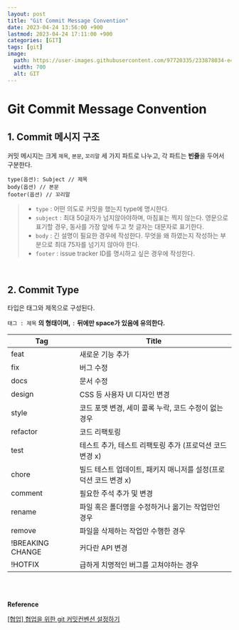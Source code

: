 ```yaml
---
layout: post
title: "Git Commit Message Convention"
date: 2023-04-24 13:56:00 +900
lastmod: 2023-04-24 17:11:00 +900
categories: [GIT]
tags: [git]
image: 
  path: https://user-images.githubusercontent.com/97720335/233878034-e4b9bad7-48ad-4eeb-aa97-c4249c60edef.png
  width: 700
  alt: GIT
---
```


# Git Commit Message Convention

## 1. Commit 메시지 구조
커밋 메시지는 크게 `제목`, `본문`, `꼬리말` 세 가지 파트로 나누고, 각 파트는 **빈줄**을 두어서 구분한다.

```
type(옵션): Subject // 제목
body(옵션) // 본문
footer(옵션) // 꼬리말
```

> - `type` : 어떤 의도로 커밋을 했는지 type에 명시한다.
> - `subject` : 최대 50글자가 넘지않아야하며, 마침표는 찍지 않는다. 영문으로 표기할 경우, 동사를 가장 앞에 두고 첫 글자는 대문자로 표기한다.
> - `body` : 긴 설명이 필요한 경우에 작성한다. 무엇을 왜 하였는지 작성하는 부분으로 최대 75자를 넘기지 않아야 한다.
> - `footer` : issue tracker ID를 명시하고 싶은 경우에 작성한다.

<br>

## 2. Commit Type

타입은 태그와 제목으로 구성된다.

`태그 : 제목` **의 형태이며,** `:` **뒤에만 space가 있음에 유의한다.**

Tag | Title
-- | --
feat | 새로운 기능 추가
fix | 버그 수정
docs | 문서 수정
design | CSS 등 사용자 UI 디자인 변경
style | 코드 포맷 변경, 세미 콜록 누락, 코드 수정이 없는 경우
refactor | 코드 리팩토링
test | 테스트 추가, 테스트 리팩토링 추가 (프로덕션 코드 변경 x)
chore | 빌드 테스트 업데이트, 패키지 매니저를 설정(프로덕션 코드 변경 x)
comment | 필요한 주석 추가 및 변경
rename | 파일 혹은 폴더명을 수정하거나 옮기는 작업만인 경우
remove | 파일을 삭제하는 작업만 수행한 경우
!BREAKING CHANGE | 커다란 API 변경
!HOTFIX | 급하게 치명적인 버그를 고쳐야하는 경우

<br><br>

**Reference**

[[협업] 협업을 위한 git 커밋컨벤션 설정하기](https://overcome-the-limits.tistory.com/entry/%ED%98%91%EC%97%85-%ED%98%91%EC%97%85%EC%9D%84-%EC%9C%84%ED%95%9C-%EA%B8%B0%EB%B3%B8%EC%A0%81%EC%9D%B8-git-%EC%BB%A4%EB%B0%8B%EC%BB%A8%EB%B2%A4%EC%85%98-%EC%84%A4%EC%A0%95%ED%95%98%EA%B8%B0)

<br>